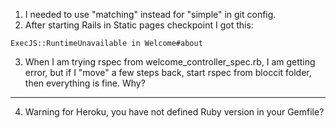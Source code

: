 1. I needed to use "matching" instead for "simple" in git config.
2. After starting Rails in Static pages checkpoint I got this:
```
ExecJS::RuntimeUnavailable in Welcome#about

```
3. When I am trying rspec from welcome_controller_spec.rb, I am getting error, but if I "move" a few steps back, start rspec from bloccit folder, then everything is fine. Why?
-----------------------------------------------------------
4. Warning for Heroku, you have not defined Ruby version in your Gemfile?
